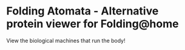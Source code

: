 Folding Atomata - Alternative protein viewer for Folding@home
============

View the biological machines that run the body!
